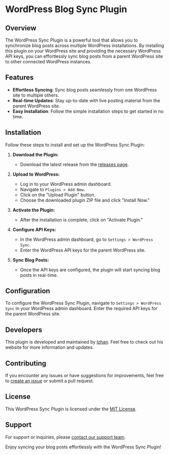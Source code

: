 # WordPress Blog Sync Plugin

## Overview

The WordPress Sync Plugin is a powerful tool that allows you to synchronize blog posts across multiple WordPress installations. By installing this plugin on your WordPress site and providing the necessary WordPress API keys, you can effortlessly sync blog posts from a parent WordPress site to other connected WordPress instances.

## Features

- **Effortless Syncing**: Sync blog posts seamlessly from one WordPress site to multiple others.
- **Real-time Updates**: Stay up-to-date with live posting material from the parent WordPress site.
- **Easy Installation**: Follow the simple installation steps to get started in no time.

## Installation

Follow these steps to install and set up the WordPress Sync Plugin:

1. **Download the Plugin:**
   - Download the latest release from the [releases page](https://github.com/izhan47/wordpress-sync-plugin/releases).

2. **Upload to WordPress:**
   - Log in to your WordPress admin dashboard.
   - Navigate to `Plugins > Add New`.
   - Click on the "Upload Plugin" button.
   - Choose the downloaded plugin ZIP file and click "Install Now."

3. **Activate the Plugin:**
   - After the installation is complete, click on "Activate Plugin."

4. **Configure API Keys:**
   - In the WordPress admin dashboard, go to `Settings > WordPress Sync`.
   - Enter the WordPress API keys for the parent WordPress site.

5. **Sync Blog Posts:**
   - Once the API keys are configured, the plugin will start syncing blog posts in real-time.

## Configuration

To configure the WordPress Sync Plugin, navigate to `Settings > WordPress Sync` in your WordPress admin dashboard. Enter the required API keys for the parent WordPress site.

## Developers

This plugin is developed and maintained by [Izhan](https://izhan.me). Feel free to check out his website for more information and updates.

## Contributing

If you encounter any issues or have suggestions for improvements, feel free to [create an issue](https://github.com/izhan47/wordpress-sync-plugin/issues) or submit a pull request.

## License

This WordPress Sync Plugin is licensed under the [MIT License](LICENSE).

## Support

For support or inquiries, please [contact our support team](mailto:izhan47@gmail.com).

Enjoy syncing your blog posts effortlessly with the WordPress Sync Plugin!